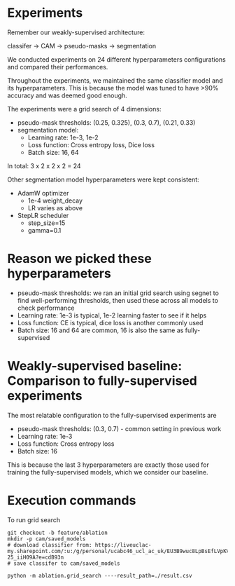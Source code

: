 # Experiments

Remember our weakly-supervised architecture:

classifer -> CAM -> pseudo-masks -> segmentation

We conducted experiments on 24 different hyperparameters configurations and compared their performances.

Throughout the experiments, we maintained the same classifier model and its hyperparameters. This is because the model was tuned to have >90% accuracy and was deemed good enough.

The experiments were a grid search of 4 dimensions:

- pseudo-mask thresholds: (0.25, 0.325), (0.3, 0.7), (0.21, 0.33)
- segmentation model:
  - Learning rate: 1e-3, 1e-2
  - Loss function: Cross entropy loss, Dice loss
  - Batch size: 16, 64

In total: 3 x 2 x 2 x 2 = 24

Other segmentation model hyperparameters were kept consistent:
- AdamW optimizer
  - 1e-4 weight_decay
  - LR varies as above
- StepLR scheduler
  - step_size=15
  - gamma=0.1

# Reason we picked these hyperparameters

- pseudo-mask thresholds: we ran an initial grid search using segnet to find well-performing thresholds, then used these across all models to check performance
- Learning rate: 1e-3 is typical, 1e-2 learning faster to see if it helps
- Loss function: CE is typical, dice loss is another commonly used
- Batch size: 16 and 64 are common, 16 is also the same as fully-supervised

# Weakly-supervised baseline: Comparison to fully-supervised experiments

The most relatable configuration to the fully-supervised experiments are

- pseudo-mask thresholds: (0.3, 0.7) - common setting in previous work
- Learning rate: 1e-3
- Loss function: Cross entropy loss
- Batch size: 16

This is because the last 3 hyperparameters are exactly those used for training the fully-supervised models, which we consider our baseline.

# Execution commands

To run grid search

```
git checkout -b feature/ablation
mkdir -p cam/saved_models
# download classifier from: https://liveuclac-my.sharepoint.com/:u:/g/personal/ucabc46_ucl_ac_uk/EU3B9wuc8LpBsEfLVpKVvUYBBo43vqkc528X-25_iiH09A?e=cdB93n
# save classifer to cam/saved_models

python -m ablation.grid_search ----result_path=./result.csv
```

